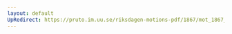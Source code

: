 ```yaml
---
layout: default
UpRedirect: https://pruto.im.uu.se/riksdagen-motions-pdf/1867/mot_1867__ak__170/mot_1867__ak__170-002.pdf
---
```

